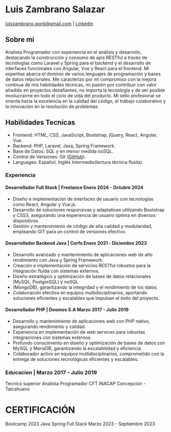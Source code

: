# Luis Zambrano Salazar
luiszambrano.work@gmail.com | [Linkedin](https://www.linkedin.com/in/luiszambranowork/)

## Sobre mi
Analista Programador con experiencia en el análisis y desarrollo, destacando la construcción y consumo
de apis RESTful a través de tecnologías como Laravel y Spring para el backend y el desarrollo de
interfaces funcionales con Angular, Vue y React para el frontend. Mi expertise abarca el dominio de varios
lenguajes de programación y bases de datos relacionales. Me caracterizo por mi compromiso con la
mejora continua de mis habilidades técnicas, mi pasión por contribuir con valor añadido en proyectos
desafiantes, no importa la tecnología y de ser posible involucrarme en todo el ciclo de vida del producto.
Mi sello profesional se orienta hacia la excelencia en la calidad del código, el trabajo colaborativo y la
innovación en la resolución de problemas.

## Habilidades Tecnicas
- Frontend: HTML, CSS, JavaScript, Bootstrap, jQuery, React, Angular, Vue.
- Backend: PHP, Laravel, Java, Spring Framework.
- Base de Datos: SQL y en menor medida noSQL.
- Control de Versiones: Git ([GitHub](https://github.com/LuisWork)).
- Languages: Español, Inglés Intermedio(lectura técnica fluida).

### Experiencia
#### Desarrollador Full Stack | Freelance Enero 2024 - Octubre 2024
- Diseño e implementación de interfaces de usuario con tecnologías como React, Angular y Vue.js.
- Desarrollo de soluciones responsivas y adaptativas utilizando Bootstrap y CSS3, asegurando una experiencia de usuario óptima en diversos dispositivos.
- Gestión y mantenimiento de código de alta calidad y modularidad, empleando GIT para un control de versiones efectivo.

#### Desarrollador Backend Java | Corfo Enero 2021 - Diciembre 2023
- Desarrollo avanzado y mantenimiento de aplicaciones web de alto rendimiento con Java y Spring Framework.
- Creación e implementación de servicios RESTful robustos para la integración fluida con sistemas externos.
- Diseño estratégico y optimización de bases de datos relacionales (MySQL, PostgreSQL) y noSQL
- (MongoDB), garantizando la integridad y el rendimiento de los datos.
- Colaboración efectiva en equipos multidisciplinarios, aportando soluciones eficientes y escalables que impulsan el éxito del proyecto.

#### Desarrollador PHP | Doomos S.A Marzo 2017 - Julio 2019
- Desarrollo y mantenimiento de aplicaciones web con PHP nativo, asegurando rendimiento y calidad.
- Experiencia en implementación de web services para robustas integraciones con sistemas externos.
- Profundo conocimiento en diseño y optimización de bases de datos con MySQL y MariaDB, garantizando la escalabilidad y eficiencia.
- Colaborador activo en equipos multidisciplinarios, comprometido con la entrega de soluciones tecnológicas eficientes y escalables.

### Educacion | Marzo 2017 - Julio 2019
Tecnico superior Analista Programador
CFT INACAP Concepción - Talcahuano

# CERTIFICACIÓN
Bootcamp 2023 Java Spring Full Stack Marzo 2023 - Septiembre 2023
